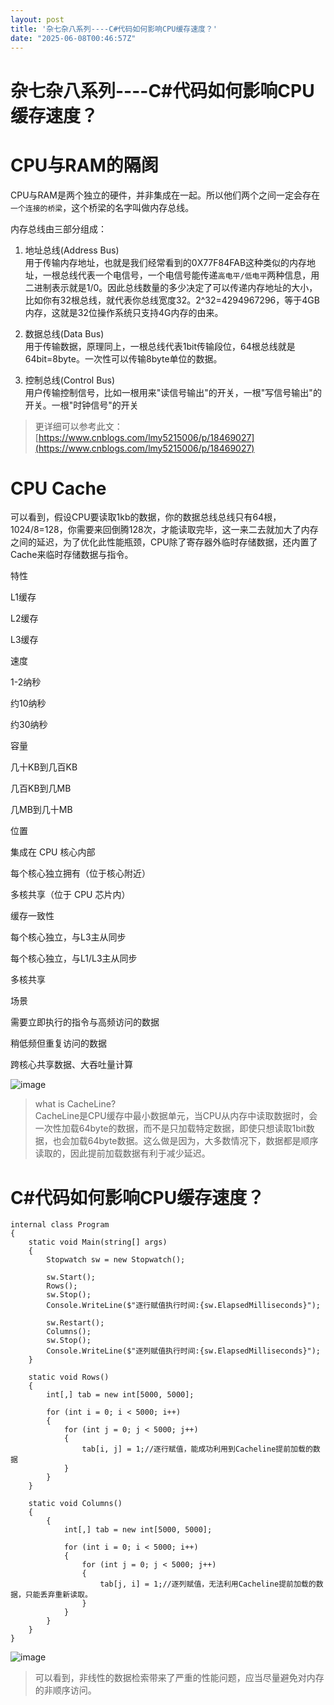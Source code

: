 ```yaml
---
layout: post
title: '杂七杂八系列----C#代码如何影响CPU缓存速度？'
date: "2025-06-08T00:46:57Z"
---
```

杂七杂八系列----C#代码如何影响CPU缓存速度？
==========================

CPU与RAM的隔阂
==========

CPU与RAM是两个独立的硬件，并非集成在一起。所以他们两个之间一定会存在`一个连接的桥梁`，这个桥梁的名字叫做内存总线。

内存总线由三部分组成：

1.  地址总线(Address Bus)  
    用于传输内存地址，也就是我们经常看到的0X77F84FAB这种类似的内存地址，一根总线代表一个电信号，一个电信号能传递`高电平/低电平`两种信息，用二进制表示就是1/0。因此总线数量的多少决定了可以传递内存地址的大小，比如你有32根总线，就代表你总线宽度32。2^32=4294967296，等于4GB内存，这就是32位操作系统只支持4G内存的由来。
    
2.  数据总线(Data Bus)  
    用于传输数据，原理同上，一根总线代表1bit传输段位，64根总线就是 64bit=8byte。一次性可以传输8byte单位的数据。
    
3.  控制总线(Control Bus)  
    用户传输控制信号，比如一根用来"读信号输出"的开关，一根"写信号输出"的开关。一根"时钟信号"的开关
    

> 更详细可以参考此文：[https://www.cnblogs.com/lmy5215006/p/18469027](https://www.cnblogs.com/lmy5215006/p/18469027)

CPU Cache
=========

可以看到，假设CPU要读取1kb的数据，你的数据总线总线只有64根，1024/8=128，你需要来回倒腾128次，才能读取完毕，这一来二去就加大了内存之间的延迟，为了优化此性能瓶颈，CPU除了寄存器外临时存储数据，还内置了Cache来临时存储数据与指令。

特性

L1缓存

L2缓存

L3缓存

速度

1-2纳秒

约10纳秒

约30纳秒

容量

几十KB到几百KB

几百KB到几MB

几MB到几十MB

位置

集成在 CPU 核心内部

每个核心独立拥有（位于核心附近）

多核共享（位于 CPU 芯片内）

缓存一致性

每个核心独立，与L3主从同步

每个核心独立，与L1/L3主从同步

多核共享

场景

需要立即执行的指令与高频访问的数据

稍低频但重复访问的数据

跨核心共享数据、大吞吐量计算

![image](https://img2024.cnblogs.com/blog/1084317/202506/1084317-20250607143416819-1968724507.png)

> what is CacheLine?  
> CacheLine是CPU缓存中最小数据单元，当CPU从内存中读取数据时，会一次性加载64byte的数据，而不是只加载特定数据，即使只想读取1bit数据，也会加载64byte数据。这么做是因为，大多数情况下，数据都是顺序读取的，因此提前加载数据有利于减少延迟。

C#代码如何影响CPU缓存速度？
================

    internal class Program
    {
        static void Main(string[] args)
        {
            Stopwatch sw = new Stopwatch();
    
            sw.Start();
            Rows();
            sw.Stop();
            Console.WriteLine($"逐行赋值执行时间:{sw.ElapsedMilliseconds}");
    
            sw.Restart();
            Columns();
            sw.Stop();
            Console.WriteLine($"逐列赋值执行时间:{sw.ElapsedMilliseconds}");
        }
    
        static void Rows()
        {
            int[,] tab = new int[5000, 5000];
    
            for (int i = 0; i < 5000; i++)
            {
                for (int j = 0; j < 5000; j++)
                {
                    tab[i, j] = 1;//逐行赋值，能成功利用到Cacheline提前加载的数据
                }
            }
        }
    
        static void Columns()
        {
            {
                int[,] tab = new int[5000, 5000];
    
                for (int i = 0; i < 5000; i++)
                {
                    for (int j = 0; j < 5000; j++)
                    {
                        tab[j, i] = 1;//逐列赋值，无法利用Cacheline提前加载的数据，只能丢弃重新读取。
                    }
                }
            }
        }
    }
    

![image](https://img2024.cnblogs.com/blog/1084317/202506/1084317-20250607145428534-459340711.png)

> 可以看到，非线性的数据检索带来了严重的性能问题，应当尽量避免对内存的非顺序访问。